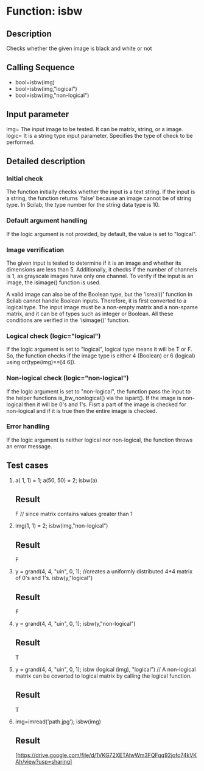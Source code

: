 # Function: isbw

## Description
Checks whether the given image is black and white or not

## Calling Sequence
  * bool=isbw(img)
  * bool=isbw(img,"logical")
  * bool=isbw(img,"non-logical")

## Input parameter
img= The input image to be tested. It can be matrix, string, or a image.  
logic= It is a string type input parameter. Specifies the type of check to be performed.

## Detailed description

### Initial check
The function initially checks whether the input is a text string. If the input is a string, the function returns 'false' because an image cannot be of string type. In Scilab, the type number for the string data type is 10.

### Default argument handling
If the logic argument is not provided, by default, the value is set to "logical".

### Image verrification
The given input is tested to determine if it is an image and whether its dimensions are less than 5. Additionally, it checks if the number of channels is 1, as grayscale images have only one channel. To verify if the input is an image, the isimage() function is used.

A valid image can also be of the Boolean type, but the 'isreal()' function in Scilab cannot handle Boolean inputs. Therefore, it is first converted to a logical type. The input image must be a non-empty matrix and a non-sparse matrix, and it can be of types such as integer or Boolean. All these conditions are verified in the 'isimage()' function.

### Logical check (logic="logical")
If the logic argument is set to "logical", logical type means it will be T or F. So, the function checks if the image type is either 4 (Boolean) or 6 (logical) using or(type(img)==[4 6]).

### Non-logical check (logic="non-logical")
If the logic argument is set to "non-logical", the function pass the input to the helper functions is_bw_nonlogical() via the ispart(). If the image is non-logical then it will be 0's and 1's. Fisrt a part of the image is checked for non-logical and if it is true then the entire image is checked.

### Error handling
If the logic argument is neither logical nor non-logical, the function throws an error message.

## Test cases
1. a( 1,  1) = 1;
   a(50, 50) = 2;
   isbw(a)
   ## Result
   F                                                             // since matrix contains values greater than 1

2. img(1, 1) = 2;
   isbw(img,"non-logical")
   ## Result
   F

3. y = grand(4, 4, "uin", 0, 1);                                 //creates a uniformly distributed 4*4 matrix of 0's and 1's.
   isbw(y,"logical")
   ## Result
   F

4. y = grand(4, 4, "uin", 0, 1);
   isbw(y,"non-logical")
   ## Result
   T

5. y = grand(4, 4, "uin", 0, 1);
   isbw (logical (img), "logical")  // A non-logical matrix can be coverted to logical matrix by calling the logical function.
   ## Result
   T

6. img=imread('path.jpg');
   isbw(img)
   ## Result
   [https://drive.google.com/file/d/1VKG72XETAlwWm3FQFqq92jofo74kVKAh/view?usp=sharing]

